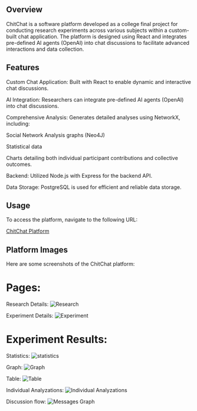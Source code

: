 ## Overview
ChitChat is a software platform developed as a college final project for conducting research experiments across various subjects within a custom-built chat application. The platform is designed using React and integrates pre-defined AI agents (OpenAI) into chat discussions to facilitate advanced interactions and data collection.

## Features
Custom Chat Application: Built with React to enable dynamic and interactive chat discussions.

AI Integration: Researchers can integrate pre-defined AI agents (OpenAI) into chat discussions.

Comprehensive Analysis: Generates detailed analyses using NetworkX, including:

Social Network Analysis graphs (Neo4J)

Statistical data

Charts detailing both individual participant contributions and collective outcomes.

Backend: Utilized Node.js with Express for the backend API.

Data Storage: PostgreSQL is used for efficient and reliable data storage.

## Usage

To access the platform, navigate to the following URL:

[ChitChat Platform](https://chitchat-chat-d9fd9.web.app/login)

## Platform Images

Here are some screenshots of the ChitChat platform:

# Pages:

Research Details:
![Research](https://github.com/peerfichman/ChitChat/assets/116559858/fb4fce8b-3d83-4bce-8afe-a1f5da173076)


Experiment Details:
![Experiment](https://github.com/peerfichman/ChitChat/assets/116559858/00a9e3b0-acf5-47f1-a0f3-49c71c3e9090)


# Experiment Results:

Statistics:
![statistics](https://github.com/peerfichman/ChitChat/assets/116559858/c7a6e88d-5683-4804-a432-546c1e1134a5)

Graph:
![Graph](https://github.com/peerfichman/ChitChat/assets/116559858/d883057a-d09d-4d45-b78e-46b59558539a)


Table:
![Table](https://github.com/peerfichman/ChitChat/assets/116559858/2be27cd9-8e1f-4605-89c3-8ec24632e451)


Individual Analyzations:
![Individual Analyzations](https://github.com/peerfichman/ChitChat/assets/116559858/672cb2f9-f148-486f-9075-0e34dba88c5f)


Discussion flow:
![Messages Graph](https://github.com/peerfichman/ChitChat/assets/116559858/c9946d7f-4f0b-4206-8c0f-8ae73406f132)




